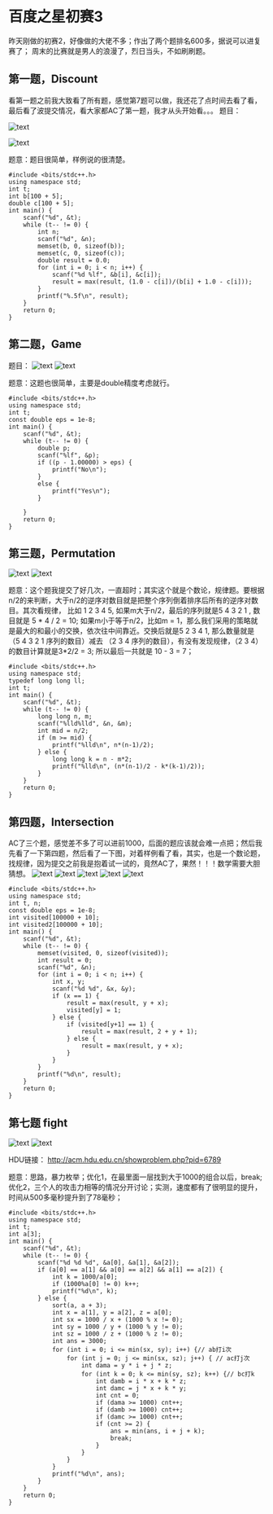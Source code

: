 # 百度之星初赛3
昨天刚做的初赛2，好像做的大佬不多；作出了两个题排名600多，据说可以进复赛了；
周末的比赛就是男人的浪漫了，烈日当头，不如刷刷题。

## 第一题，Discount
看第一题之前我大致看了所有题，感觉第7题可以做，我还花了点时间去看了看，最后看了波提交情况，看大家都AC了第一题，我才从头开始看。。。
题目：

![text](/assets/first_3_1.png)

![text](/assets/first_3_1_2.png)

题意：题目很简单，样例说的很清楚。
```
#include <bits/stdc++.h>
using namespace std;
int t;
int b[100 + 5];
double c[100 + 5];
int main() {
    scanf("%d", &t);
    while (t-- != 0) {
        int n;
        scanf("%d", &n);
        memset(b, 0, sizeof(b));
        memset(c, 0, sizeof(c));
        double result = 0.0;
        for (int i = 0; i < n; i++) {
            scanf("%d %lf", &b[i], &c[i]);
            result = max(result, (1.0 - c[i])/(b[i] + 1.0 - c[i]));
        }
        printf("%.5f\n", result);
    }
    return 0;
}

```

## 第二题，Game
题目：
![text](/assets/初赛3_2.png)
![text](/assets/初赛3_2_2.png)

题意：这题也很简单，主要是double精度考虑就行。
```
#include <bits/stdc++.h>
using namespace std;
int t;
const double eps = 1e-8;
int main() {
    scanf("%d", &t);
    while (t-- != 0) {
        double p;
        scanf("%lf", &p);
        if ((p - 1.00000) > eps) {
            printf("No\n");
        }
        else {
            printf("Yes\n");
        }

    }
    return 0;
}

```

## 第三题，Permutation
![text](/assets/first_3_3.png)
![text](/assets/first_3_3_2.png)

题意：这个题我提交了好几次，一直超时；其实这个就是个数论，规律题。要根据n/2的来判断，大于n/2的逆序对数目就是把整个序列倒着排序后所有的逆序对数目。其次看规律，
比如
1 2 3 4 5,
如果m大于n/2，最后的序列就是5 4 3 2 1 , 数目就是 5 * 4 / 2 = 10;
如果m小于等于n/2，比如m = 1，那么我们采用的策略就是最大的和最小的交换，依次往中间靠近。交换后就是5 2 3 4 1, 那么数量就是（5 4 3 2 1 序列的数目）减去 （2 3 4 序列的数目），有没有发现规律，（2 3 4）的数目计算就是3*2/2 = 3; 所以最后一共就是 10 - 3 = 7；

```
#include <bits/stdc++.h>
using namespace std;
typedef long long ll;
int t;
int main() {
    scanf("%d", &t);
    while (t-- != 0) {
        long long n, m;
        scanf("%lld%lld", &n, &m);
        int mid = n/2;
        if (m >= mid) {
            printf("%lld\n", n*(n-1)/2);
        } else {
            long long k = n - m*2;
            printf("%lld\n", (n*(n-1)/2 - k*(k-1)/2));
        }
    }
    return 0;
}

```

## 第四题，Intersection
AC了三个题，感觉差不多了可以进前1000，后面的题应该就会难一点把；然后我先看了一下第四题，然后看了一下图，对着样例看了看，其实，也是一个数论题，找规律，因为提交之前我是抱着试一试的，竟然AC了，果然！！！数学需要大胆猜想。
![text](/assets/first_3_4.png)
![text](/assets/first_3_4_2.png)
![text](/assets/first_3_4_3.png)
![text](/assets/first_3_4_4.png)
![text](/assets/first_3_4_5.png)



```
#include <bits/stdc++.h>
using namespace std;
int t, n;
const double eps = 1e-8;
int visited[100000 + 10];
int visited2[100000 + 10];
int main() {
    scanf("%d", &t);
    while (t-- != 0) {
        memset(visited, 0, sizeof(visited));
        int result = 0;
        scanf("%d", &n);
        for (int i = 0; i < n; i++) {
            int x, y;
            scanf("%d %d", &x, &y);
            if (x == 1) {
                result = max(result, y + x);
                visited[y] = 1;
            } else {
                if (visited[y+1] == 1) {
                    result = max(result, 2 + y + 1);
                } else {
                    result = max(result, y + x);
                }
            }
        }
        printf("%d\n", result);
    }
    return 0;
}

```


## 第七题 fight 

![text](/assets/first_3_7.png)
![text](/assets/first_3_7_1.png)


HDU链接：
http://acm.hdu.edu.cn/showproblem.php?pid=6789

题意：思路，暴力枚举；优化1，在最里面一层找到大于1000的组合以后，break;优化2，三个人的攻击力相等的情况分开讨论；实测，速度都有了很明显的提升，时间从500多毫秒提升到了78毫秒；


```
#include <bits/stdc++.h>
using namespace std;
int t;
int a[3];
int main() {
    scanf("%d", &t);
    while (t-- != 0) {
        scanf("%d %d %d", &a[0], &a[1], &a[2]);
        if (a[0] == a[1] && a[0] == a[2] && a[1] == a[2]) {
            int k = 1000/a[0];
            if (1000%a[0] != 0) k++;
            printf("%d\n", k);
        } else {
            sort(a, a + 3);
            int x = a[1], y = a[2], z = a[0];
            int sx = 1000 / x + (1000 % x != 0);
            int sy = 1000 / y + (1000 % y != 0);
            int sz = 1000 / z + (1000 % z != 0);
            int ans = 3000;
            for (int i = 0; i <= min(sx, sy); i++) {// ab打i次
                for (int j = 0; j <= min(sx, sz); j++) { // ac打j次
                    int dama = y * i + j * z;
                    for (int k = 0; k <= min(sy, sz); k++) {// bc打k
                        int damb = i * x + k * z;
                        int damc = j * x + k * y;
                        int cnt = 0;
                        if (dama >= 1000) cnt++;
                        if (damb >= 1000) cnt++;
                        if (damc >= 1000) cnt++;
                        if (cnt >= 2) {
                            ans = min(ans, i + j + k);
                            break;
                        }
                    }
                }
            }
            printf("%d\n", ans);
        }
    }
    return 0;
}
```
